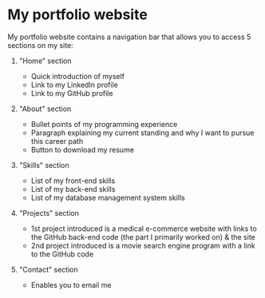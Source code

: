 # My portfolio website
My portfolio website contains a navigation bar that allows you to access 5 sections on my site:
1. "Home" section
    * Quick introduction of myself
    * Link to my LinkedIn profile
    * Link to my GitHub profile
 
2. "About" section
    * Bullet points of my programming experience
    * Paragraph explaining my current standing and why I want to pursue this career path
    * Button to download my resume
    
3. "Skills" section
    * List of my front-end skills
    * List of my back-end skills
    * List of my database management system skills
  
4. "Projects" section
    * 1st project introduced is a medical e-commerce website with links to the GitHub back-end code (the part I primarily worked on) & the site
    * 2nd project introduced is a movie search engine program with a link to the GitHub code

7. "Contact" section
    * Enables you to email me
